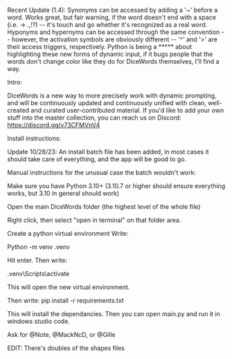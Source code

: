 Recent Update (1.4):
Synonyms can be accessed by adding a '~' before a word. Works great, but fair warning, if the word doesn't end with a space (i.e. -> .,!?) -- it's touch and go whether it's recognized as a real word.
Hyponyms and hypernyms can be accessed through the same convention -- however, the activation symbols are obviously different -- '^' and '>' are their access triggers, respectively.
Python is being a ***** about highlighting these new forms of dynamic input, if it bugs people that the words don't change color like they do for DiceWords themselves, I'll find a way.

Intro:

DiceWords is a new way to more precisely work with dynamic prompting, and will be continuously updated and continuously unified with clean, well-created and curated user-contributed material.
If you'd like to add your own stuff into the master collection, you can reach us on Discord:
https://discord.gg/v73CFMVnV4

Install instructions:

Update 10/28/23:
An install batch file has been added, in most cases it should take care of everything, and the app will be good to go.

Manual instructions for the unusual case the batch wouldn't work:

Make sure you have Python 3.10+
(3.10.7 or higher should ensure everything works, but 3.10 in general should work)


Open the main DiceWords folder (the highest level of the whole file)

Right click, then select "open in terminal" on that folder area.

Create a python virtual environment
Write:

Python -m venv .venv

Hit enter.
Then write:

.venv\Scripts\activate

This will open the new virtual environment.

Then write:
pip install -r requirements.txt

This will install the dependancies. Then you can open main.py and run it in windows studio code.

Ask for @Note, @MackNcD, or @Gille

EDIT: There's doubles of the shapes files
